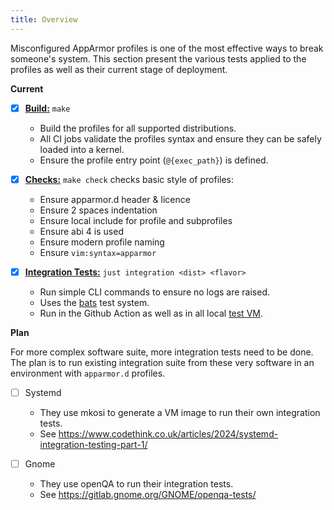 ```yaml
---
title: Overview
---
```


Misconfigured AppArmor profiles is one of the most effective ways to break someone's system. This section present the various tests applied to the profiles as well as their current stage of deployment.

**Current**

- [x] **[Build:](https://gitlab.com/roddhjav/apparmor.d/-/pipelines)** `make`
    - Build the profiles for all supported distributions.
    - All CI jobs validate the profiles syntax and ensure they can be safely loaded into a kernel.
    - Ensure the profile entry point (`@{exec_path}`) is defined.

- [x] **[Checks:](https://github.com/roddhjav/apparmor.d/blob/main/tests/check.sh)** `make check` checks basic style of profiles:
    - Ensure apparmor.d header & licence
    - Ensure 2 spaces indentation
    - Ensure local include for profile and subprofiles
    - Ensure abi 4 is used
    - Ensure modern profile naming
    - Ensure `vim:syntax=apparmor`

- [x] **[Integration Tests:](integration.md)** `just integration <dist> <flavor>`
    - Run simple CLI commands to ensure no logs are raised.
    - Uses the [bats](https://github.com/bats-core/bats-core) test system.
    - Run in the Github Action as well as in all local [test VM](vm.md).

**Plan**

For more complex software suite, more integration tests need to be done. The plan is to run existing integration suite from these very software in an environment with `apparmor.d` profiles.

- [ ] Systemd
    - They use mkosi to generate a VM image to run their own integration tests. 
    - See https://www.codethink.co.uk/articles/2024/systemd-integration-testing-part-1/

- [ ] Gnome
    - They use openQA to run their integration tests. 
    - See https://gitlab.gnome.org/GNOME/openqa-tests/
